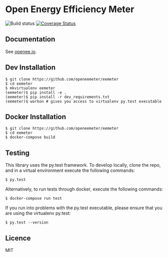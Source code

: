 Open Energy Efficiency Meter 
============================

![Build status](https://travis-ci.org/openeemeter/eemeter.svg?branch=develop)
[![Coverage Status](https://coveralls.io/repos/github/openeemeter/eemeter/badge.svg?branch=develop)](https://coveralls.io/github/openeemeter/eemeter?branch=develop)

Documentation
-------------

See [openee.io](https://www.openee.io/open-source/get-started).

Dev Installation
----------------

    $ git clone https://github.com/openeemeter/eemeter
    $ cd eemeter
    $ mkvirtualenv eemeter
    (eemeter)$ pip install -e .
    (eemeter)$ pip install -r dev_requirements.txt
    (eemeter)$ workon # gives you access to virtualenv py.test executable

Docker Installation
----------------

    $ git clone https://github.com/openeemeter/eemeter
    $ cd eemeter
    $ docker-compose build

Testing
-------

This library uses the py.test framework. To develop locally, clone the repo,
and in a virtual environment execute the following commands:

    $ py.test

Alternatively, to run tests through docker, execute the following commands: 

    $ docker-compose run test

If you run into problems with the py.test executable, please ensure that you
are using the virtualenv py.test:

    $ py.test --version

Licence
-------

MIT
